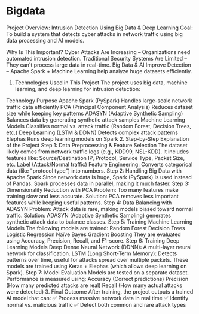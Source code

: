 # Bigdata

Project Overview: Intrusion Detection Using Big Data & Deep Learning
Goal:
To build a system that detects cyber attacks in network traffic using big data processing and AI models.

Why Is This Important?
Cyber Attacks Are Increasing – Organizations need automated intrusion detection.
Traditional Security Systems Are Limited – They can't process large data in real-time.
Big Data & AI Improve Detection – Apache Spark + Machine Learning help analyze huge datasets efficiently.
1. Technologies Used in This Project
The project uses big data, machine learning, and deep learning for intrusion detection:

Technology	Purpose
Apache Spark (PySpark)	Handles large-scale network traffic data efficiently
PCA (Principal Component Analysis)	Reduces dataset size while keeping key patterns
ADASYN (Adaptive Synthetic Sampling)	Balances data by generating synthetic attack samples
Machine Learning Models	Classifies normal vs. attack traffic (Random Forest, Decision Trees, etc.)
Deep Learning (LSTM & DDNN)	Detects complex attack patterns
Elephas	Runs deep learning models on Spark
2. Step-by-Step Explanation of the Project
Step 1: Data Preprocessing & Feature Selection
The dataset likely comes from network traffic logs (e.g., KDD99, NSL-KDD).
It includes features like:
Source/Destination IP, Protocol, Service Type, Packet Size, etc.
Label (Attack/Normal traffic)
Feature Engineering: Converts categorical data (like "protocol type") into numbers.
Step 2: Handling Big Data with Apache Spark
Since network data is huge, Spark (PySpark) is used instead of Pandas.
Spark processes data in parallel, making it much faster.
Step 3: Dimensionality Reduction with PCA
Problem: Too many features make training slow and less accurate.
Solution: PCA removes less important features while keeping useful patterns.
Step 4: Data Balancing with ADASYN
Problem: Attack data is rare, making models biased toward normal traffic.
Solution: ADASYN (Adaptive Synthetic Sampling) generates synthetic attack data to balance classes.
Step 5: Training Machine Learning Models
The following models are trained:
Random Forest
Decision Trees
Logistic Regression
Naïve Bayes
Gradient Boosting
They are evaluated using Accuracy, Precision, Recall, and F1-score.
Step 6: Training Deep Learning Models
Deep Dense Neural Network (DDNN): A multi-layer neural network for classification.
LSTM (Long Short-Term Memory): Detects patterns over time, useful for attacks spread over multiple packets.
These models are trained using Keras + Elephas (which allows deep learning on Spark).
Step 7: Model Evaluation
Models are tested on a separate dataset.
Performance is measured using:
Accuracy (Correct predictions)
Precision (How many predicted attacks are real)
Recall (How many actual attacks were detected)
3. Final Outcome
After training, the project outputs a trained AI model that can: ✅ Process massive network data in real time
✅ Identify normal vs. malicious traffic
✅ Detect both common and rare attack types
